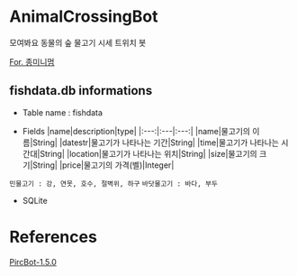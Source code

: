 # AnimalCrossingBot

모여봐요 동물의 숲 물고기 시세 트위치 봇

[For. 종미니멈](https://www.twitch.tv/derbls)

## fishdata.db informations

* Table name : fishdata

* Fields
|name|description|type|
|:---:|:---|:---:|
|name|물고기의 이름|String|
|datestr|물고기가 나타나는 기간|String|
|time|물고기가 나타나는 시간대|String|
|location|물고기가 나타나는 위치|String|
|size|물고기의 크기|String|
|price|물고기의 가격(벨)|Integer|

`민물고기 : 강, 연못, 호수, 절벽위, 하구`
`바닷물고기 : 바다, 부두`

* SQLite

# References
[PircBot-1.5.0](http://www.jibble.org/pircbot.php)